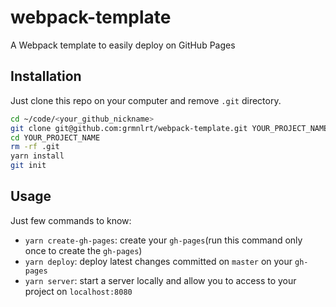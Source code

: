 # webpack-template
A Webpack template to easily deploy on GitHub Pages

## Installation

Just clone this repo on your computer and remove `.git` directory.

```bash
cd ~/code/<your_github_nickname>
git clone git@github.com:grmnlrt/webpack-template.git YOUR_PROJECT_NAME
cd YOUR_PROJECT_NAME
rm -rf .git
yarn install
git init
```

## Usage

Just few commands to know:
- `yarn create-gh-pages`: create your `gh-pages`(run this command only once to create the `gh-pages`)
- `yarn deploy`: deploy latest changes committed on `master` on your `gh-pages`
- `yarn server`: start a server locally and allow you to access to your project on `localhost:8080`
